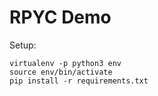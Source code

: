 # RPYC Demo

Setup:

```
virtualenv -p python3 env
source env/bin/activate
pip install -r requirements.txt
```
